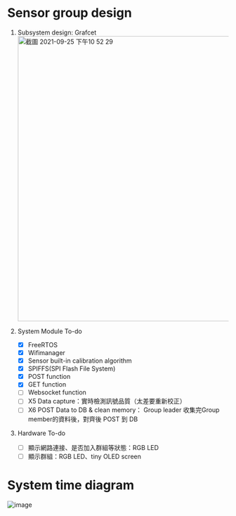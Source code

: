 # Sensor group design
1. Subsystem design: Grafcet
        <br><img width="649" alt="截圖 2021-09-25 下午10 52 29" src="https://user-images.githubusercontent.com/79713835/134775714-e222b4dc-8960-4bc2-bfbd-4b2f3beb7913.png">

2. System Module To-do
    - [x]  FreeRTOS
    - [x]  Wifimanager
    - [x]  Sensor built-in calibration algorithm
    - [x]  SPIFFS(SPI Flash File System)
    - [x]  POST function
    - [x]  GET function
    - [ ]  Websocket function
    - [ ]  X5 Data capture：實時檢測訊號品質（太差要重新校正）
    - [ ]  X6 POST Data to DB & clean memory： Group leader 收集完Group member的資料後，對齊後 POST 到 DB
4. Hardware To-do
    - [ ]  顯示網路連接、是否加入群組等狀態：RGB LED
    - [ ]  顯示群組：RGB LED、tiny OLED screen

# System time diagram
![image](https://user-images.githubusercontent.com/79713835/134807612-a4871dc7-acc6-4ed8-a8de-0ee5924df51f.png) 
